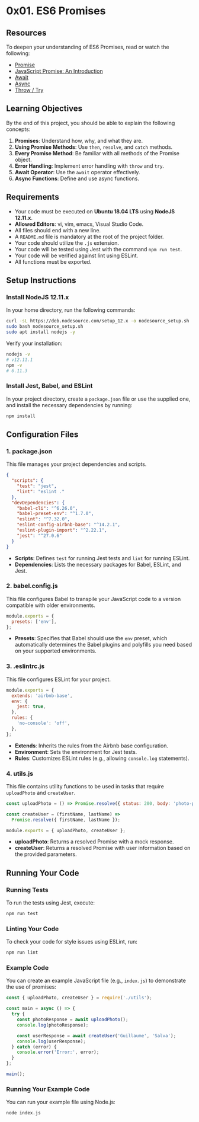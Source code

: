 # 0x01. ES6 Promises

## Resources

To deepen your understanding of ES6 Promises, read or watch the following:

- [Promise](https://developer.mozilla.org/en-US/docs/Web/JavaScript/Guide/Using_promises)
- [JavaScript Promise: An Introduction](https://www.sitepoint.com/javascript-promises-beginners-guide/)
- [Await](https://developer.mozilla.org/en-US/docs/Web/JavaScript/Reference/Statements/async_function)
- [Async](https://developer.mozilla.org/en-US/docs/Web/JavaScript/Reference/Statements/async_function)
- [Throw / Try](https://developer.mozilla.org/en-US/docs/Web/JavaScript/Reference/Statements/try...catch)

## Learning Objectives

By the end of this project, you should be able to explain the following concepts:

1. **Promises**: Understand how, why, and what they are.
2. **Using Promise Methods**: Use `then`, `resolve`, and `catch` methods.
3. **Every Promise Method**: Be familiar with all methods of the Promise object.
4. **Error Handling**: Implement error handling with `throw` and `try`.
5. **Await Operator**: Use the `await` operator effectively.
6. **Async Functions**: Define and use async functions.

## Requirements

- Your code must be executed on **Ubuntu 18.04 LTS** using **NodeJS 12.11.x**.
- **Allowed Editors**: vi, vim, emacs, Visual Studio Code.
- All files should end with a new line.
- A `README.md` file is mandatory at the root of the project folder.
- Your code should utilize the `.js` extension.
- Your code will be tested using Jest with the command `npm run test`.
- Your code will be verified against lint using ESLint.
- All functions must be exported.

## Setup Instructions

### Install NodeJS 12.11.x

In your home directory, run the following commands:

```bash
curl -sL https://deb.nodesource.com/setup_12.x -o nodesource_setup.sh
sudo bash nodesource_setup.sh
sudo apt install nodejs -y
```

Verify your installation:

```bash
nodejs -v
# v12.11.1
npm -v
# 6.11.3
```

### Install Jest, Babel, and ESLint

In your project directory, create a `package.json` file or use the supplied one, and install the necessary dependencies by running:

```bash
npm install
```

## Configuration Files

### 1. package.json

This file manages your project dependencies and scripts.

```json
{
  "scripts": {
    "test": "jest",
    "lint": "eslint ."
  },
  "devDependencies": {
    "babel-cli": "^6.26.0",
    "babel-preset-env": "^1.7.0",
    "eslint": "^7.32.0",
    "eslint-config-airbnb-base": "^14.2.1",
    "eslint-plugin-import": "^2.22.1",
    "jest": "^27.0.6"
  }
}
```

- **Scripts**: Defines `test` for running Jest tests and `lint` for running ESLint.
- **Dependencies**: Lists the necessary packages for Babel, ESLint, and Jest.

### 2. babel.config.js

This file configures Babel to transpile your JavaScript code to a version compatible with older environments.

```javascript
module.exports = {
  presets: ['env'],
};
```

- **Presets**: Specifies that Babel should use the `env` preset, which automatically determines the Babel plugins and polyfills you need based on your supported environments.

### 3. .eslintrc.js

This file configures ESLint for your project.

```javascript
module.exports = {
  extends: 'airbnb-base',
  env: {
    jest: true,
  },
  rules: {
    'no-console': 'off',
  },
};
```

- **Extends**: Inherits the rules from the Airbnb base configuration.
- **Environment**: Sets the environment for Jest tests.
- **Rules**: Customizes ESLint rules (e.g., allowing `console.log` statements).

### 4. utils.js

This file contains utility functions to be used in tasks that require `uploadPhoto` and `createUser`.

```javascript
const uploadPhoto = () => Promise.resolve({ status: 200, body: 'photo-profile-1' });

const createUser = (firstName, lastName) => 
  Promise.resolve({ firstName, lastName });

module.exports = { uploadPhoto, createUser };
```

- **uploadPhoto**: Returns a resolved Promise with a mock response.
- **createUser**: Returns a resolved Promise with user information based on the provided parameters.

## Running Your Code

### Running Tests

To run the tests using Jest, execute:

```bash
npm run test
```

### Linting Your Code

To check your code for style issues using ESLint, run:

```bash
npm run lint
```

### Example Code

You can create an example JavaScript file (e.g., `index.js`) to demonstrate the use of promises:

```javascript
const { uploadPhoto, createUser } = require('./utils');

const main = async () => {
  try {
    const photoResponse = await uploadPhoto();
    console.log(photoResponse);

    const userResponse = await createUser('Guillaume', 'Salva');
    console.log(userResponse);
  } catch (error) {
    console.error('Error:', error);
  }
};

main();
```

### Running Your Example Code

You can run your example file using Node.js:

```bash
node index.js
```